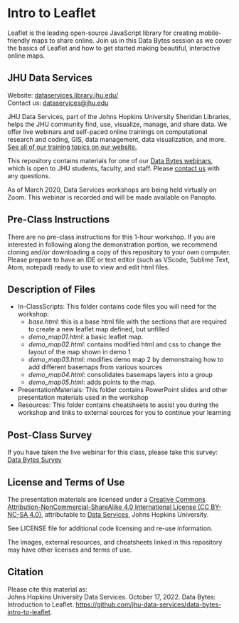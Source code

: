 # Intro to Leaflet
Leaflet is the leading open-source JavaScript library for creating mobile-friendly maps to share online. Join us in this Data Bytes session as we cover the basics of Leaflet and how to get started making beautiful, interactive online maps. 


## JHU Data Services   
Website: [dataservices.library.jhu.edu/](https://dataservices.library.jhu.edu/)   
Contact us: [dataservices@jhu.edu](mailto:dataservices@jhu.edu)  

JHU Data Services, part of the Johns Hopkins University Sheridan Libraries, helps the JHU community find, use, visualize, manage, and share data. We offer live webinars and self-paced online trainings on computational research and coding, GIS, data management, data visualization, and more. [See all of our training topics on our website.](https://dataservices.library.jhu.edu/training-workshops/)   

This repository contains materials for one of our [Data Bytes webinars](https://dataservices.library.jhu.edu/data-bytes/), which is open to JHU students, faculty, and staff. Please [contact us](mailto:dataservices@jhu.edu) with any questions.

As of March 2020, Data Services workshops are being held virtually on Zoom. This webinar is recorded and will be made available on Panopto.


## Pre-Class Instructions
There are no pre-class instructions for this 1-hour workshop. If you are interested in following along the demonstration portion, we recommend cloning and/or downloading a copy of this repository to your own computer. Please prepare to have an IDE or text editor (such as VScode, Sublime Text, Atom, notepad) ready to use to view and edit html files. 


## Description of Files
- In-ClassScripts: This folder contains code files you will need for the workshop:
    - *base.html*: this is a base html file with the sections that are required to create a new leaflet map defined, but unfilled
    - *demo_map01.html*: a basic leaflet map. 
    - *demo_map02.html*: contains modified html and css to change the layout of the map shown in demo 1
    - *demo_map03.html*: modifies demo map 2 by demonstraing how to add different basemaps from various sources
    - *demo_map04.html*: consolidates basemaps layers into a group
    - *demo_map05.html*: adds points to the map.  
- PresentationMaterials: This folder contains PowerPoint slides and other presentation materials used in the workshop
- Resources: This folder contains cheatsheets to assist you during the workshop and links to external sources for you to continue your learning


## Post-Class Survey
If you have taken the live webinar for this class, please take this survey: [Data Bytes Survey](http://bit.ly/data-bytes-survey)


## License and Terms of Use
The presentation materials are licensed under a [Creative Commons Attribution-NonCommercial-ShareAlike 4.0 International License (CC BY-NC-SA 4.0)](https://creativecommons.org/licenses/by-nc-sa/4.0/), attributable to [Data Services](https://dataservices.library.jhu.edu/), Johns Hopkins University. 

See LICENSE file for additional code licensing and re-use information.   

The images, external resources, and cheatsheets linked in this repository may have other licenses and terms of use.


## Citation
Please cite this material as:    
Johns Hopkins University Data Services. October 17, 2022. Data Bytes: Introduction to Leaflet. https://github.com/jhu-data-services/data-bytes-intro-to-leaflet.
